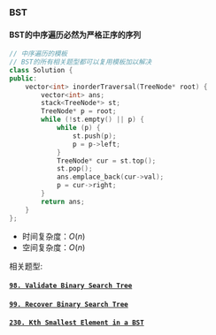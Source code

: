 ### BST

#### BST的中序遍历必然为严格正序的序列
```cpp
// 中序遍历的模板
// BST的所有相关题型都可以复用模板加以解决
class Solution {
public:
    vector<int> inorderTraversal(TreeNode* root) {
        vector<int> ans;
        stack<TreeNode*> st;
        TreeNode* p = root;
        while (!st.empty() || p) {
            while (p) {
                st.push(p);
                p = p->left;
            }
            TreeNode* cur = st.top();
            st.pop();
            ans.emplace_back(cur->val);
            p = cur->right;
        }
        return ans;    
    }
};
```
* 时间复杂度：$O(n)$
* 空间复杂度：$O(n)$


相关题型:
#### **[`98. Validate Binary Search Tree`](https://leetcode.cn/problems/binary-tree-inorder-traversal/description/)**

#### **[`99. Recover Binary Search Tree`](https://leetcode.cn/problems/binary-tree-preorder-traversal/description/)**

#### **[`230. Kth Smallest Element in a BST`](https://leetcode.cn/problems/binary-tree-postorder-traversal/description/)**
####
####